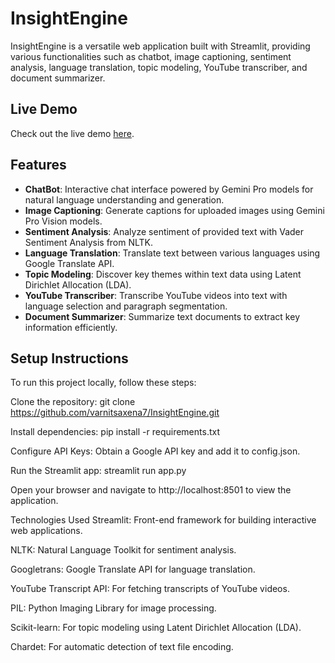 # InsightEngine

InsightEngine is a versatile web application built with Streamlit, providing various functionalities such as chatbot, image captioning, sentiment analysis, language translation, topic modeling, YouTube transcriber, and document summarizer.

## Live Demo

Check out the live demo [here](https://insightengine.onrender.com/).

## Features

- **ChatBot**: Interactive chat interface powered by Gemini Pro models for natural language understanding and generation.
- **Image Captioning**: Generate captions for uploaded images using Gemini Pro Vision models.
- **Sentiment Analysis**: Analyze sentiment of provided text with Vader Sentiment Analysis from NLTK.
- **Language Translation**: Translate text between various languages using Google Translate API.
- **Topic Modeling**: Discover key themes within text data using Latent Dirichlet Allocation (LDA).
- **YouTube Transcriber**: Transcribe YouTube videos into text with language selection and paragraph segmentation.
- **Document Summarizer**: Summarize text documents to extract key information efficiently.

## Setup Instructions

To run this project locally, follow these steps:

Clone the repository: git clone https://github.com/varnitsaxena7/InsightEngine.git
                      
Install dependencies: pip install -r requirements.txt

Configure API Keys: Obtain a Google API key and add it to config.json.

Run the Streamlit app: streamlit run app.py

Open your browser and navigate to http://localhost:8501 to view the application.

Technologies Used
Streamlit: Front-end framework for building interactive web applications.

NLTK: Natural Language Toolkit for sentiment analysis.

Googletrans: Google Translate API for language translation.

YouTube Transcript API: For fetching transcripts of YouTube videos.

PIL: Python Imaging Library for image processing.

Scikit-learn: For topic modeling using Latent Dirichlet Allocation (LDA).

Chardet: For automatic detection of text file encoding.
